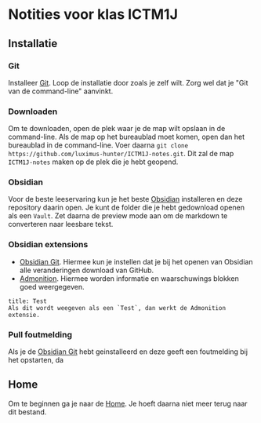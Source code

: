 # Notities voor klas ICTM1J

## Installatie

### Git

Installeer [Git](https://git-scm.com/). Loop de installatie door zoals je zelf wilt. Zorg wel dat je "Git van de command-line" aanvinkt.

### Downloaden

Om te downloaden, open de plek waar je de map wilt opslaan in de command-line. Als de map op het bureaublad moet komen, open dan het bureaublad in de command-line. Voer daarna `git clone https://github.com/luximus-hunter/ICTM1J-notes.git`. Dit zal de map `ICTM1J-notes` maken op de plek die je hebt geopend.

### Obsidian

Voor de beste leeservaring kun je het beste [Obsidian](https://obsidian.md/) installeren en deze repository daarin open. Je kunt de folder die je hebt gedownload openen als een `Vault`. Zet daarna de preview mode aan om de markdown te converteren naar leesbare tekst.

### Obsidian extensions

- [Obsidian Git](https://github.com/denolehov/obsidian-git). Hiermee kun je instellen dat je bij het openen van Obsidian alle veranderingen download van GitHub.
- [Admonition](https://github.com/valentine195/obsidian-admonition). Hiermee worden informatie en waarschuwings blokken goed weergegeven.

```ad-bug
title: Test
Als dit wordt weegeven als een `Test`, dan werkt de Admonition extensie.
```

### Pull foutmelding

Als je de [Obsidian Git](#Obsidian%20extensions) hebt geinstalleerd en deze geeft een foutmelding bij het opstarten, da

## Home

Om te beginnen ga je naar de [Home](Home.md). Je hoeft daarna niet meer terug naar dit bestand.
